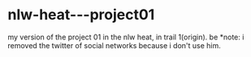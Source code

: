 # nlw-heat---project01
my version of the project 01 in the nlw heat, in trail 1(origin). 
be
*note: i removed the twitter of social networks because i don't use him.

